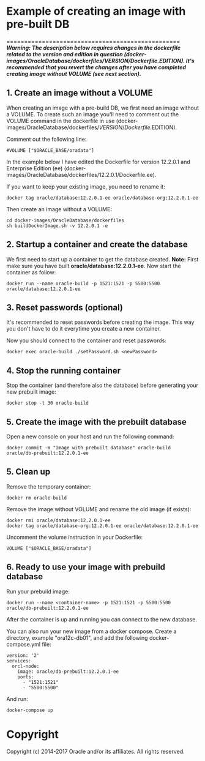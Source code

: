 # Example of creating an image with pre-built DB
=================================================
***Warning: The description below requires changes in the dockerfile related to the version and edition in question (docker-images/OracleDatabase/dockerfiles/$VERSION/Dockerfile.$EDITION). It's recommended that you revert the changes after you have completed creating image without VOLUME (see next section).***

## 1. Create an image without a VOLUME

When creating an image with a pre-build DB, we first need an image without a VOLUME. To create such an image you'll need to comment out the VOLUME command in the dockerfile in use (docker-images/OracleDatabase/dockerfiles/$VERSION/Dockerfile.$EDITION).

Comment out the following line:
```
#VOLUME ["$ORACLE_BASE/oradata"]
```
In the example below I have edited the Dockerfile for version 12.2.0.1 and Enterprise Edition (ee) (docker-images/OracleDatabase/dockerfiles/12.2.0.1/Dockerfile.ee).

If you want to keep your existing image, you need to rename it:
```
docker tag oracle/database:12.2.0.1-ee oracle/database-org:12.2.0.1-ee
```

Then create an image without a VOLUME:
```
cd docker-images/OracleDatabase/dockerfiles
sh buildDockerImage.sh -v 12.2.0.1 -e
```

## 2. Startup a container and create the database

We first need to start up a container to get the database created.
**Note:**  First make sure you have built **oracle/database:12.2.0.1-ee**. 
Now start the container as follow:
```
docker run --name oracle-build -p 1521:1521 -p 5500:5500 oracle/database:12.2.0.1-ee
```

## 3. Reset passwords (optional)

It's recommended to reset passwords before creating the image. This way you don't have to do it everytime you create a new container.

Now you should connect to the container and reset passwords:
```
docker exec oracle-build ./setPassword.sh <newPassword>
```
## 4. Stop the running container

Stop the container (and therefore also the database) before generating your new prebuilt image:
```
docker stop -t 30 oracle-build
```

## 5. Create the image with the prebuilt database

Open a new console on your host and run the following command:
```
docker commit -m "Image with prebuilt database" oracle-build oracle/db-prebuilt:12.2.0.1-ee
```

## 5. Clean up

Remove the temporary container:
```
docker rm oracle-build
```
Remove the image without VOLUME and rename the old image (if exists):
```
docker rmi oracle/database:12.2.0.1-ee
docker tag oracle/database-org:12.2.0.1-ee oracle/database:12.2.0.1-ee
```

Uncomment the volume instruction in your Dockerfile:
```
VOLUME ["$ORACLE_BASE/oradata"]
```
## 6. Ready to use your image with prebuild database

Run your prebuild image:

```
docker run --name <container-name> -p 1521:1521 -p 5500:5500 oracle/db-prebuilt:12.2.0.1-ee
```

After the container is up and running you can connect to the new database.

You can also run your new image from a docker compose.
Create a directory, example "ora12c-db01", and add the following docker-compose.yml file:
```
version: '2'
services:
  orcl-node:
    image: oracle/db-prebuilt:12.2.0.1-ee
    ports:
      - "1521:1521"
      - "5500:5500"
```
And run:
```
docker-compose up
```

# Copyright
Copyright (c) 2014-2017 Oracle and/or its affiliates. All rights reserved.

